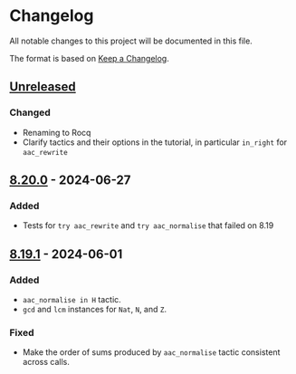 # Changelog
All notable changes to this project will be documented in this file.

The format is based on [Keep a Changelog](https://keepachangelog.com/en/1.0.0/).

## [Unreleased]

### Changed

- Renaming to Rocq
- Clarify tactics and their options in the tutorial, in particular `in_right` for `aac_rewrite`

## [8.20.0] - 2024-06-27

### Added

- Tests for `try aac_rewrite` and `try aac_normalise` that failed on 8.19

## [8.19.1] - 2024-06-01

### Added

- `aac_normalise in H` tactic.
- `gcd` and `lcm` instances for `Nat`, `N`, and `Z`.

### Fixed

- Make the order of sums produced by `aac_normalise` tactic consistent across calls.

[Unreleased]: https://github.com/coq-community/aac-tactics/compare/v8.20.0...master
[8.20.0]: https://github.com/coq-community/aac-tactics/compare/v8.20.0
[8.19.1]: https://github.com/coq-community/aac-tactics/releases/tag/v8.19.1
